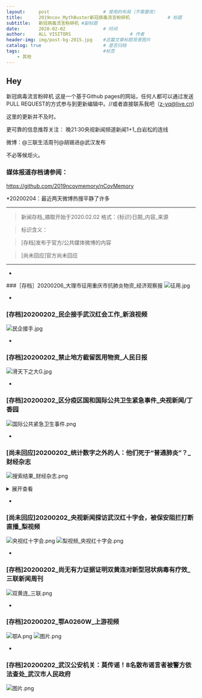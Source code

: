 ```yaml
---
layout:     post                    # 使用的布局（不需要改）
title:      2019ncov_MythBuster新冠病毒流言粉碎机              # 标题 
subtitle:   新冠病毒流言粉碎机 #副标题
date:       2020-02-02              # 时间
author:     ALL VISITORS                      # 作者
header-img: img/post-bg-2015.jpg    #这篇文章标题背景图片
catalog: true                       # 是否归档
tags:                               #标签
    - 其他
---
```


## Hey
新冠病毒流言粉碎机
这是一个基于Github pages的网站，任何人都可以通过发送PULL REQUEST的方式参与到更新编辑中。//或者直接联系我吧（z-yq@live.cn)

这里的更新并不及时。

更可靠的信息推荐关注：
晚21:30央视新闻频道新闻1+1_白岩松的连线

微博：@三联生活周刊@胡锡进@武汉发布

不必等候炬火。

### 媒体报道存档请参阅：
https://github.com/2019ncovmemory/nCovMemory



*20200204：最近两天微博热搜平静了许多

***

>新闻存档_摘取开始于2020.02.02
格式：{标识}日期_内容_来源

>标识含义：

>[存档]发布于官方/公共媒体微博的内容

>[尚未回应]官方尚未回应


***

*
###［存档］20200206_大理市征用重庆市抗肺炎物资_经济观察报
![征用.jpg](https://i.loli.net/2020/02/06/F3EK8DkZ7lRS6Qj.jpg)


*
### [存档]20200202_民企接手武汉红会工作_新浪视频
![民企接手.jpg](https://i.loli.net/2020/02/02/eGbjTEmRqUP1kIu.jpg)


*
### [存档]20200202_禁止地方截留医用物资_人民日报
![滑天下之大G.jpg](https://i.loli.net/2020/02/02/eGbjTEmRqUP1kIu.jpg)


* 
### [存档]20200202_区分疫区国和国际公共卫生紧急事件_央视新闻/丁香园
![国际公共紧急卫生事件.png](https://i.loli.net/2020/02/02/kr7WaDvbBtlusmJ.png)

*
### [尚未回应]20200202_统计数字之外的人：他们死于“普通肺炎”？_财经杂志
![搜索结果_财经杂志.png](https://i.loli.net/2020/02/02/LoXfPYqE7FlOU39.png)
<details>
<summary>展开查看</summary>
<pre><code>
来源：财经杂志

《财经》采访的10余位病患家庭，多数全家感染。他们还搀扶着病危的老人、孕妇辗转在各家医院，他们的家人们处于生死一线

1月31日，武汉武昌医院内，发热病人在排队输液

《财经》记者 房宫一柳 黎诗韵 刘以秦 信娜 实习生马可欣 | 文

宋玮 | 编辑

2020年1月26日，刘梅一家接到了一张火化单。她的婆婆、73岁的老人在家中没了呼吸，送去医院抢救无效后死亡。

刘梅告诉《财经》记者，老人在1月21日出现疑似新型冠状病毒肺炎的症状，在武汉市第四医院检查后诊断结果显示肺部高度感染。但老人辗转数家医院仍未被住院收治，只能在家自我隔离，直至病危。

老人被送上救护车后，家人再没见过她。他们最后收到的只有一张火化单，显示老人的死亡原因是：病毒性肺炎。但据家人说，老人的离世并未被计入新冠肺炎的确诊死亡数字中——因为直到去世，她也没有得到住院资格，也没有被确诊为新冠肺炎，只能被算作因“普通肺炎”而去世的不幸者。

老人仓促离世，没有体面的收拾、没有家属的送别，至今骨灰还在殡仪馆里。

刘梅家得不到救治而离世的亲人并非孤例。《财经》记者多方调查了解到，尽管目前武汉各大定点医院发热门诊的就医人数比1月23日刚“封城”时有所下降，定点医院也已开至第三批，但一床难求的情况并没有完全得到缓解。确诊、疑似数字攀升的同时，仍有很多疫情统计数字之外的人命悬一线。

一位定点医院的科室主任告诉《财经》记者，这两天医院门诊一天有120名左右发热病人，其中大约80名有肺部感染，但只有5名可能最终被收住院。

“我们只能让剩下75名收不进来的病患，回到家里去。患者没办法，我们也没办法。”该主任告诉《财经》记者。

这名主任说，一般来说，双肺CT呈毛玻璃状病灶，基本可算作疑似，但只有被收治入院的患者才能统计为疑似，才有资格做核酸试纸检查。做完核酸试纸检查的患者其中至少80%能被确诊，之后即被转去其他定点医院。

《财经》了解到，该医院已有至少5起死亡疑似病例是未被确诊的，因此也不计入确诊死亡人数中。这意味着，目前人们所能看到的确诊、死亡病例数字，并不能完全反映这次疫情的全貌。

（点击可查看大图 武汉各大定点医院现状，信息经《财经》记者及志愿者反复核查）

从目前的调查来看，患者主要有两条路径可以入院。一是靠社区排队：1月24日武汉社区分流政策实施后，病人需要拿着住院单入院——病患先去社区交CT、血常规报告，社区上报街道，再根据轻重缓急对接医院的新开床位；二是去有核酸试纸的定点医院，48小时拿结果，确诊后就不能被医院拒收。

要走通这两条路径并不容易，每一条都可能是无尽的等待。但对于重症患者来说，每一分钟都可能是生与死的煎熬。

《财经》近日先后采访的10多位病患家庭，多数家庭全家感染，他们还搀扶着病危的老人、孕妇辗转在各家医院。“医院告诉我们只能自救。”多位患者家属告诉《财经》记者，他们的家人正处于生死一线。

截至2020年1月31日24时，湖北省累计报告新型冠状病毒感染的肺炎病例7153例。其中武汉市3215例。

WHO（世界卫生组织）的Twitter主页上有一句话：记住，这些都不是数字，而是真正的人。不幸的是，还有一些未被囊括进去的人，他们的生死故事都在统计之外。

艰难求生路

“父亲不停说，自己没有死在70年前的战场，却可能死在医疗资源调配失控的现在。”

“医生明确说了，父亲是新型冠状病毒，但因为没有检测盒无法确诊。“孙晨告诉《财经》记者。

孙晨说，1月26日，在家自我隔离的父亲突然咳血。孙晨慌忙将父亲送去华中科技大学同济医院做了检查，检查结果显示：肺部中重度感染。但这份CT检查并没能让父亲得以入院治疗，因为没有经过完整的确诊流程。

医院让孙晨父亲在家里隔离、吃药，但孙晨意识到，“我身边的例子都很严重了，我一定要把父亲送到隔离病床上去。”

床位意味着什么？因为没有床位，家住汉阳的李开蒙在家里眼看着父亲艰难呼吸了一晚上，最终咽了气。他的父亲生前是一位军人转业干部，是家里的顶梁柱。父亲不幸去世后，殡仪馆的车过了十多个小时才到，他们也很忙，一趟得拉好几个。

家在武汉的铁路职工陈力的奶奶，也因为没有病床，在汉口医院的门诊大厅坐了三天，最后没有撑住，抢救无效去世。奶奶同样没有经过确诊流程，也不计入统计数据。

一家定点医院医生告诉记者，新冠肺炎没有特效药，对于中度、轻度患者，门诊和住院的治疗方式本质不会差太多。但对于重症病人来说却有很大区别。对于那些一直在家隔离、但身体已经难以支撑的病人来说，住进医院成了他们最后的希望。

“医生建议我和爸爸都想办法去住院，特别是我爸爸不能拖下去了，随时可能有生命危险。”从1月27日开始，杜红利的父亲开始吃不下饭、说不出话。

武汉梨园医院检查结果显示，杜红利的父亲双肺毛玻璃状病灶严重，肺部斑点明显，血氧只有90，表明患者出现严重缺氧的症状。

杜红利带着父亲，把所有方法都试了一遍。1月27日，他去社区做了登记，一直没有消息。他自己也是肺部感染，还发着低烧。他向朋友借了一辆面包车，强撑着带父亲到处寻找医院收治。

有300多个床位的武汉672医院，没有住院单不让进；新开放的有700个床位的武汉协和医院汉阳分院也告诉他：要等。

1月28日，杜红利赶到区政府信访办，得到的答复还是没有床位；找卫健委，对方回复称没有办法解决，只能等。因为没有办法跨区域协调病人，只能等所在区域的对口医院收治。

杜红利的父亲曾参军15年，上过抗美援朝的战场，曾是两位高级将领的贴身警卫。杜红利告诉《财经》记者，现在全家被感染，自己头晕胸闷的症状也越来越厉害，不知道还能带着父亲扛多久。

杜红利的父亲曾参军15年 上过抗美援朝的战场

他父亲不停对他说，自己没有死在几十年前的战场，却可能死在医疗资源调配失控的现在。“每天看见医院门口除了120的车，就是殡仪馆的车，只剩绝望和无助。”

父亲不便挪动，杜红利每天带着父亲在协和医院汉阳分院门诊打针，睡在医院旁的宾馆。或是一早就去武汉同济医院、协和医院排队领试纸，但是每天协和试纸限量100份，往往一过去已经没了。直到记者发稿，杜红利的父亲也没能住进医院，因为仍然没机会经历完整的确诊流程。

武汉市民王女士告诉《财经》记者，母亲已经在家休克过两回了。母亲年前开始一直在社区打针吃药。1月23日母亲感到身体异常难受，便和父亲一起骑车去了汉口医院，排队12个小时才做完CT，结果显示：双肺感染。

王女士说，当时医院没有点滴可打，就连抵制流感的药物“奥司他韦”也不够了，只能给母亲开了儿童剂量的药。之后母亲只能回家自我隔离，靠着家里的吸氧机度日。“有一次我妈妈休克了，我爸爸就抱着我妈妈哭，以为她过去了。”

之前，两位老人家“能自己解决的事绝不麻烦别人”，但接连两次晕厥，让他们不得不拨通女儿的电话。

但此时，王女士和丈夫也都感染了，她要照顾高烧不退的丈夫，自己的双肺也出现了毛玻璃状症状。过不去已经被封路的父母家，王女士为父母拨打了120，但是前面排队将近500人。“当时120说前两天打的人都没有送进医院去，没什么希望。”

熬到当天下午三、四点，两位老人已经全身乏力，但还是挣扎着骑上自行车去医院。

王女士继续拨打市长热线。第二天，市长热线反馈：“你要找你的社区上报，社区给街道反映，街道给指挥部反映。如果有床位了，指挥部会通知医院安排，然后再安排你们去。“

华中科技大学中国基本医疗保障研究中心副主任姚岚教授对《财经》记者表示，发挥基层卫生服务体系的作用，实行真正的分级诊疗，是避免人群扎堆医院、防止交叉感染的有效措施。

但是对于重症者来说，每一分钟都是生与死的煎熬，他们不知道社区的上报和等待需要多久。“从头到尾社区我们都有上报，他们都表示说没有办法，只是说在反映，但什么时候是个头？”王女士说。

在这期间，他们试了所有能拨的电话、能找的关系，王女士甚至还打了110，最后110给了她一个固定电话，打过去对方说必须要跟社区联系。

1月29日，王女士感到爸妈已经撑不下去了，王女士不得已再次求助120。120明确说，只有联系好医院的床位，才能派车过来。

王女士想起在网上看到的，华中科技大学协和西院区加了700张床位，于是劝说120带着父母去了协和西院。到医院已是晚上9点，120急救人员说，“（医院）人非常多，急诊室外面都躺满了人，而且并没有急救设备，排队有可能会排不上你。”

关于那700多张床位，据说因为医生的防护服不够，暂时不能全部开放，“因为一旦开放了，医生没有设备上去也会感染。”

120急救人员让王女士赶紧选第二家医院，她恳求救护车把父母拉到武昌医院。她也拿着被子、暖手宝过去，到了医院，王女士自1月20日之后第一次见到了父母。

他们脸色苍白，父亲高烧39度多，站都站不稳，母亲躺在救护车里吸氧。没有床位，医院不收。120的人在旁边催促，他们已经在这家人身上花了三小时。

这时，她的母亲做出决定。她双手合十对急救人员说：“我死也要死在家里，我不再出门了，已经没有希望了，求求你们把我抬回去吧。”120让王女士签完字，重新把她母亲带上车，关上了车门。

看着救护车驶离，王女士再也忍不住。她蹲下身子，坐在被子上嚎啕大哭。

漫长的收治流程

武汉某定点医院一位医生称，该院收了600位重症病人，但无一确诊。“缺试纸，但我们也搞不懂为什么会缺。”

《财经》记者了解到，目前只有两种路径可被收治入院。一是靠社区排队，病患先去社区交肺部CT、血常规报告，社区上报街道，再根据轻重缓急对接医院的新开床位，病人需要拿着住院单入院；二是去有核酸试纸的定点医院排队，48小时拿结果，确诊后就不能被医院拒收。

1月24号，武汉市新冠病毒疫情防控指挥部发布7号通告要求，发热居民需进行分级分类筛查。社区是此次疫情的承压阀。武汉市规定，个人发热需要向社区网格员汇总，报社区居委会，再上报社区卫生服务中心，接着轻症者自行前往或居家观察，而重症者救护车接送，去往定点发热门诊。

作为武汉花桥街某社区的一名社工，王木从除夕开始，连轴转了8天。他们每天会跟踪发热居民的状况。4点前，王木需上报社区内发热病人的名单，其中单独一份为发热重症病人名单。这份名单将上传至街道及所在区，评估后，社区能够得到通知，“哪位病人，什么时间，可以到哪家医院治疗”。

根据《财经》在武汉一线的记者获取的社区上报标准如下：

发热人员的标准是：1.发烧37.5度以上；2.咳嗽；3.乏力。

疑似人员的标准是：1.CT检查结果为双肺毛玻璃样改变；2.血常规检查白细胞异常；3. 含发热人员标准。

重症人员的标准是：1. 血氧饱和度降低；2.呼吸困难；3.有基础疾病；4.年龄偏大、体质弱者；5.含发热和疑似人员标准。

事实上，很多病患家属告诉《财经》记者，就算社区和医院都建议患者立马住院，仍不保证有床位可以住进去。

传染病对隔离的要求，使得医疗资源空前紧张。以往有着上千床位的医院，设置隔离单间以后，床位可能只剩下原来的三分之一甚至不到。

武汉某定点医院一位医生告诉《财经》记者，该定点医院就有大量拿着住院单排队等候，但因为床位紧张无法住进来的病例。

王木所在社区的负责人告诉《财经》记者，仅30日一天，他就有100多条通话记录。电话那头，会突然传来痛哭，或者呼喊，“我只能尽量安慰他们，每天心情好点，免疫力提升，身体也会好起来”，该负责人说。

另一条住院路径——病患去定点医院排队确诊之路，也颇为漫长。

刘梅说，她的婆婆去世后，她的大哥、二哥和自己老公也被感染，病情加重，急需住院。他们2月1日去同济医院排队领核酸试纸，被告知一天只有10份。

截至发稿前，武汉市共10家机构可进行病原核酸检测，分别是：武汉市金银潭医院、武汉市肺科医院、华中科大附属同济医院、华中科大附属协和医院、湖北省人民医院、武汉大学中南医院、武汉市第一医院、武汉市中心医院、武汉市第三医院和武汉市疾病预防控制中心。

武汉某定点医院一位医生告诉《财经》记者，该院收了600位重症病人，但无一确诊。“缺试纸，但我们也搞不懂为什么会缺。”

什么样的患者才能用上核酸试纸？武汉市第三医院的医生称，医院进行检查后，如果医生认为需要住院治疗，患者才能住院并做核酸检测。

中南医院一员工表示：“申请做核酸检查只能让医生开疑似病例报告卡，但只有很紧急的情况才会填写这个报告卡。”

但什么才算“很紧急情况”，《财经》记者询问多处，并未获得准确答案。

不少患者和医生的困惑是：1.武汉卫健委在27号称，原则上每天可检测样本近2000份，但为什么总是缺少核酸试纸？2.做了检测也无法第一时间出具确诊报告。

据第一医院的医生说，检测需要一天的时间，“今天做了，明天能知道一个大概的结果”，但问题是第一医院无法发出确诊报告，而目前定点医院只能凭报告才能接收病人入院。

当记者问到哪些机构能出确诊报告时，该医生表示：“这我也不清楚，也许同济、协和可以。患者病情越来越重，也是因为拿不到这个确诊报告，就没有床位。”

对于疑似病患数据的统计，医生的判断标准是“低热、咳嗽、肺部CT结果”。上述定点医院医生说，他会上报给科室，但后面的统计过程他并不了解。而另一家定点医院的主任告诉《财经》记者，被收入的重症病患才能算疑似，需要确诊进一步治疗。

1月30日，武汉某定点医院开始上报需要确诊检测的疑似病患人数，从科室、到医院、到区再到市里层层上报。该医院一位医生表示，如果没有确诊就去世，不会被计算为确诊死亡人数，只能算“肺部感染死亡”。

“就我自己所在的科室，死亡率比出院率高很多。同时，很多治愈出院的病例不能算真正的治愈，还需要长期观察。”上述医生说。

这也意味着，有大量的病患在确诊流程和统计数字之外，只能自我求生。

市民李莉告诉《财经》记者，经过社区人员联系，她的父亲终于住进了武汉第八医院。但第八医院不是定点医院，此前是专门的肛肠医院。

医院诊断说，父亲双肺已经感染坏死，氧气已经打到最高限度，需要让他尽快转到定点医院，但因为第八医院没有测试盒，所以病人一直无法确诊，而无法确诊也就无法转院。

“第八医院已经上报好多天了都没有任何回复，”李莉说，她拨打120，120的回复是，只能通过社区上报转去定点医院，但之前的第八医院就是社区千辛万苦才安排住上的。

李莉父亲的遭遇，似乎构成了一个无解的痛苦循环。

截至发稿，记者逐一拨打了武汉市定点医院的电话，接通的7家医院均表示“暂时没有床位”。

谁能住进去？

“如果有可能的话，把轻症患者集中起来隔离和治疗，这样可以更有效控制疫情”

在无数患者家属眼里，武汉在快速建设的火神山、雷神山医院是他们仅存的希望。

《财经》记者采访得知，2月3日，设置1000个床位的火神山医院按照计划必须竣工，但具体开放时间需要物业、电力、医药设备等配合。目前《财经》记者采访的多数医院尚未收到转移病患的通知。

等待火神山、雷神山医院开门的这几天，就是一些重症病人的生死关。据《财经》记者了解，即使确诊并获得社区住院单，也不一定就能第一时间住进医院。

两个火神山、雷神山医院加起来也就2000个病床，还不够湖北省两天的新增病例使用。

微博公开求助，成为一些人最后的尝试。一位住在武汉市江夏区纸坊机关幼儿园附近的孕妇家属告诉《财经》记者，家中孕妇怀孕8个月，最新诊断结果显示：双肺重度感染。

但定点发热门诊不收孕妇，门诊也没有胎心监护，区妇幼和省妇幼则不收发热病人。家人发微博求助几天后，1月31日他们得到了社区和区政府的关注，被社区车辆载着往返跑了几家医院，2月1日上午总算住进了武汉大学人民医院东院。

对这个家庭来说，这是好消息。但对于另一些家庭，这个消息让他们心情复杂。“已经到了谁喊得响亮，谁才能活下去的时候了吗？”一位病患家属对《财经》记者说。

能找到床位的，都被称作“幸运儿”。刘小青一家有六人患病，只有三位住到了医院，“更多是靠自己托关系、找渠道。”

刘小青一家可能在一次家庭聚会上被感染。1月18日疫情还被认为不会“人传人”，他们一起在外面吃了年饭。之后不久家人陆续发烧，从父母、小姑妈到90岁的奶奶，再到已回的大姑妈和大姑爹。1月21日，刘小青的母亲去做了CT，显示双肺病毒性感染。

这之后，母亲连续高烧了四天，几近晕厥，“我们联系了很多人，才找到汉口医院那边，有一个床位让她住进去了。”

到了1月28日，她的奶奶开始发病，辗转汉南医院、协和西院，未能住成院。奶奶排了一天门诊，终于打了上针，结果却“立刻浑身颤抖像癫痫一样，无法正常行走和说话”。医生留她在留观病房吸氧，但回家后，奶奶仍然呼吸困难。

“我们找了很多人才能够住到第六医院的ICU。当时我们也是一直在催社区，催协和医院那边，但是没有得到反馈和消息。”

她的父亲也在打完针后呼吸困难，用上了吸氧机。刘小青把情况发到了微博，等到第二天七点起来，接到了一些有用的信息，让父亲住上了ICU。

父亲说，别人可能会觉得他们发微博求救，最后能住院是一种医疗不公，“但毕竟生命要紧。”后来，她把微博删了。

1月29日凌晨4点，家住武汉市江汉区万松街商一社区的陈晓薇，拖着病体去医院排队，终于在协和医院排上了试纸。2月1日试纸结果送达，显示陈晓薇是“双阳（确诊）”，但当她和家人前往社区准备领取住院单时，他们看到商一社区服务点里明明有人，就是不给开门。家人只能选择报警。

警察没到，是社区所属的街道办找到了解决办法。陈晓薇说，就在今天下午，街道办帮他们在协和找到了一张床位。“终于有救了。”她说。

晚间，当陈晓薇和丈夫抵达协和西院准备住院时，被告知需要转去红十字会医院。截止发稿，他们仍然在红会医院观察室等候床位。

华中科技大学保障中心副主任姚岚教授说，她看到澳门征用了离人群较远、相对独立的酒店，作为有湖北接触史的人群隔离集中管理区。她建议湖北及其它地区也可采取类似举措，有效控制好疑似病例。

中南医院急救中心主任助理、急诊外科主任沈俊告诉《财经》记者，中南医院都是收治很重的病人，“属于生命体征很不稳定的患者（氧合差、心率快，呼吸频率快，发生呼吸窘迫综合征的病人）”。床位短缺，疑似或轻症的都在家隔离。

沈俊所在的中南医院团队用ECMO（移动心肺仪）成功救治一名重症患者 为全省首例

据悉，医院基本没有床位了，急诊科也用来收治病毒肺的病人，急诊留观室也满了，“基本上病房空出来一个，留观室就进一个到病房。“

沈俊说，床位分配并不能满足社区的要求，而是评估病人的情况，“比方说有的病人自己被家人送到医院了，病很重了，留观室有空床了，就先留观，我不可能让他回去排队，等社区报上来我再安排。或者我不收他，然后把社区上报上来的比较轻的病人收住院，肯定不可能的。”

关于检测盒，他表示中南医院发热门诊可以做核酸检测，大概2小时就可以出结果，但因试剂盒有限，需要肺CT有病毒性肺炎表现的患者才能做。

沈俊建议，如果有可能的话，把轻症患者集中起来隔离和治疗，这样可以有效的控制疫情。他还建议在家的患者服用两种药，抗病毒的以及抗感染的，发烧超过38.5℃就退热，“因为目前没有特效药物去治疗这个疾病，不能网上跟风，说什么药就买来吃，住院治疗也是对重症患者提供支持治疗，如果能够扛过这个时间的话，就过去了，就是这样。“

沈俊和武汉肺科医院ICU的胡明医生做完手术后汗流浃背

这两天他接诊了一位45岁的病人，病人一家五口，父母两个皆因新型冠状病毒肺炎去世了，儿子也感染了。病人的情况十分严重，用了高流量吸氧和无创面罩通气，但血氧饱和度还只有50%，最后不得已给她麻醉插管，上了ECMO（体外膜肺氧合）。

“在插管麻醉前，她看着我们做准备，眼泪不停地往下流，那种恐惧让人看到很心疼，”沈俊说，像这样的情况还有很多，“我们医生都下定了决心，要尽全力救治所有的病人。

一直和父亲在等待核酸检测试纸的孙晨不允许自己再失眠和哭泣了，她知道自己还得继续催社区，找医院，还得给爸妈做饭，太多事要做了，不能倒下。她期待火神山和雷神山快点建好，“必须得住进去了，这是我们最后的希望。”

（文中刘梅、孙晨、李开蒙、陈力、刘小青、李莉、王木为化名，实习生张凡、志愿者耿鹏对本文亦有贡献）
</code></pre>
</details>

*
### [尚未回应]20200202_央视新闻探访武汉红十字会，被保安阻拦打断直播_梨视频
![央视红十字会.png](https://i.loli.net/2020/02/02/RoWCxMKXQUsnFAu.png)
![梨视频_央视红十字会.png](https://i.loli.net/2020/02/02/Xv9FAKRpQUuYzE8.png)

* 
### [存档]20200202_尚无有力证据证明双黄连对新型冠状病毒有疗效_三联新闻周刊
![双黄连_三联.png](https://i.loli.net/2020/02/02/98TN6kDYUQp3GBm.png)

* 
### [存档]20200202_鄂A0260W_上游视频
![鄂A.png](https://i.loli.net/2020/02/02/Ovj7wxL9BAqENCr.png)
![图片.png](https://i.loli.net/2020/02/04/qIyPTkCb6EhrFup.png)

* 
### [存档]20200202_武汉公安机关：莫传谣！8名散布谣言者被警方依法查处_武汉市人民政府
![图片.png](https://i.loli.net/2020/02/04/hN8rJ2QbP4GXVAl.png)






